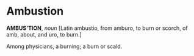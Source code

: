 # Ambustion

**AMBUS'TION**, _noun_ \[Latin ambustio, from amburo, to burn or scorch, of amb, about, and uro, to burn.\]

Among physicians, a burning; a burn or scald.